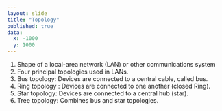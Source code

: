 ```yaml
---
layout: slide
title: "Topology"
published: true
data:
  x: -1000
  y: 1000
---
```


1. Shape of a local-area network (LAN) or other communications system
2. Four principal topologies used in LANs.
3. Bus topology: Devices are connected to a central cable, called bus. 
4. Ring topology : Devices are connected to one another (closed Ring).
5. Star topology: Devices are connected to a central hub (star). 
6. Tree topology: Combines bus and star topologies. 

